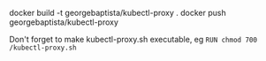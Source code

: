 docker build -t georgebaptista/kubectl-proxy .
docker push georgebaptista/kubectl-proxy

Don't forget to make kubectl-proxy.sh executable, eg
`RUN chmod 700 /kubectl-proxy.sh`
